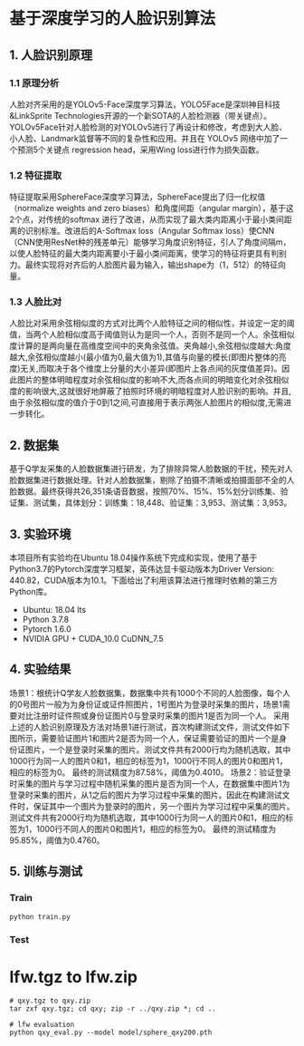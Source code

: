 # 基于深度学习的人脸识别算法
##  1. 人脸识别原理

### 1.1 原理分析
人脸对齐采用的是YOLOv5-Face深度学习算法，YOLO5Face是深圳神目科技&LinkSprite Technologies开源的一个新SOTA的人脸检测器（带关键点）。YOLOv5Face针对人脸检测的对YOLOv5进行了再设计和修改，考虑到大人脸、小人脸、Landmark监督等不同的复杂性和应用。并且在 YOLOv5 网络中加了一个预测5个关键点 regression head，采用Wing loss进行作为损失函数。
### 1.2	特征提取
特征提取采用SphereFace深度学习算法，SphereFace提出了归一化权值（normalize weights and zero biases）和角度间距（angular margin），基于这2个点，对传统的softmax 进行了改进，从而实现了最大类内距离小于最小类间距离的识别标准。改进后的A-Softmax loss（Angular Softmax loss）使CNN（CNN使用ResNet种的残差单元）能够学习角度识别特征，引人了角度间隔m，以使人脸特征的最大类内距离要小于最小类间距离，使学习的特征将更具有判别力。最终实现将对齐后的人脸图片最为输入，输出shape为（1，512）的特征向量。
### 1.3	人脸比对
人脸比对采用余弦相似度的方式对比两个人脸特征之间的相似性，并设定一定的阈值，当两个人脸相似度高于阈值则认为是同一个人，否则不是同一个人。余弦相似度计算的是两向量在高维度空间中的夹角余弦值。夹角越小,余弦相似度越大:角度越大,余弦相似度越小(最小值为0,最大值为1),其值与向量的模长(即图片整体的亮度)无关,而取决于各个维度上分量的大小差异(即图片上各点间的灰度值差异)。因此图片的整体明暗程度对余弦相似度的影响不大,而各点间的明暗变化对余弦相似度的影响很大,这就很好地屏蔽了拍照时环境的明暗程度对人脸识别的影响。并且,由于余弦相似度的值介于0到1之间,可直接用于表示两张人脸图片的相似度,无需进一步转化。
##  2. 数据集
基于Q学友采集的人脸数据集进行研发，为了排除异常人脸数据的干扰，预先对人脸数据集进行数据处理。针对人脸数据集，剔除了拍摄不清晰或拍摄面部不全的人脸数据。最终获得共26,351条语音数据，按照70%、15%、15%划分训练集、验证集、测试集，具体划分：训练集：18,448、验证集：3,953、测试集：3,953。
## 3. 实验环境
本项目所有实验均在Ubuntu 18.04操作系统下完成和实现，使用了基于Python3.7的Pytorch深度学习框架，英伟达显卡驱动版本为Driver Version: 440.82，CUDA版本为10.1。下面给出了利用该算法进行推理时依赖的第三方Python库。
- Ubuntu: 18.04 lts
-  Python 3.7.8
- Pytorch 1.6.0
- NVIDIA GPU + CUDA_10.0 CuDNN_7.5
## 4. 实验结果
场景1：根统计Q学友人脸数据集，数据集中共有1000个不同的人脸图像，每个人的0号图片一般为为身份证或证件照图片，1号图片为登录时采集的图片，场景1需要对比注册时证件照或身份证图片0与登录时采集的图片1是否为同一个人。
采用上述的人脸识别原理及方法对场景1进行测试，首次构建测试文件，测试文件如下图所示，需要验证图片1和图片2是否为同一个人，保证需要验证的图片一个是身份证图片，一个是登录时采集的图片。测试文件共有2000行均为随机选取，其中1000行为同一人的图片0和1，相应的标签为1，1000行不同人的图片0和图片1，相应的标签为0。
最终的测试精度为87.58%，阈值为0.4010。
场景2：验证登录时采集的图片与学习过程中随机采集的图片是否为同一个人，在数据集中图片1为登录时采集的图片，从1之后的图片为学习过程中采集的图片。因此在构建测试文件时，保证其中一个图片为登录时的图片，另一个图片为学习过程中采集的图片。测试文件共有2000行均为随机选取，其中1000行为同一人的图片0和1，相应的标签为1，1000行不同人的图片0和图片1，相应的标签为0。
最终的测试精度为95.85%，阈值为0.4760。

## 5. 训练与测试
### Train
```
python train.py
```

### Test
# lfw.tgz to lfw.zip
```
# qxy.tgz to qxy.zip
tar zxf qxy.tgz; cd qxy; zip -r ../qxy.zip *; cd ..

# lfw evaluation
python qxy_eval.py --model model/sphere_qxy200.pth
```
